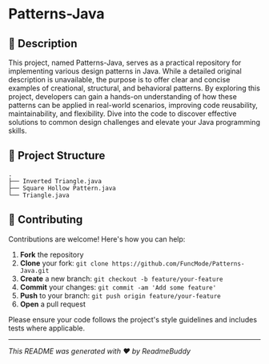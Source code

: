 # Patterns-Java



## 📝 Description

This project, named Patterns-Java, serves as a practical repository for implementing various design patterns in Java. While a detailed original description is unavailable, the purpose is to offer clear and concise examples of creational, structural, and behavioral patterns. By exploring this project, developers can gain a hands-on understanding of how these patterns can be applied in real-world scenarios, improving code reusability, maintainability, and flexibility. Dive into the code to discover effective solutions to common design challenges and elevate your Java programming skills.

## 📁 Project Structure

```
.
├── Inverted Triangle.java
├── Square Hollow Pattern.java
└── Triangle.java
```

## 👥 Contributing

Contributions are welcome! Here's how you can help:

1. **Fork** the repository
2. **Clone** your fork: `git clone https://github.com/FuncMode/Patterns-Java.git`
3. **Create** a new branch: `git checkout -b feature/your-feature`
4. **Commit** your changes: `git commit -am 'Add some feature'`
5. **Push** to your branch: `git push origin feature/your-feature`
6. **Open** a pull request

Please ensure your code follows the project's style guidelines and includes tests where applicable.

---
*This README was generated with ❤️ by ReadmeBuddy*
